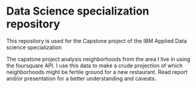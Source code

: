 # Data Science specialization repository
This repository is used for the Capstone project of the IBM Applied Data science specialization

The capstone project analysis neighborhoods from the area I live in using the foursquare API. I use this data to make a crude projection of which neighborhoods might be fertile ground for a new restaurant. Read report and/or presentation for a better understanding and caveats.

